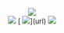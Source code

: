 <div align="center">
  <img src="http://github-profile-summary-cards.vercel.app/api/cards/profile-details?username=GarbageCollectorHub&theme=tokyonight"  />
</div>

<div align="center"> 
  <img src="http://github-profile-summary-cards.vercel.app/api/cards/stats?username=GarbageCollectorHub&theme=tokyonight"  />
[  <img src="http://github-profile-summary-cards.vercel.app/api/cards/most-commit-language?username=GarbageCollectorHub&theme=tokyonight" />](url)
   <img src="http://github-profile-summary-cards.vercel.app/api/cards/repos-per-language?username=GarbageCollectorHub&theme=tokyonight"  />
</div>







<br clear="both">

# 


<!--  
  <img width="47%" height="190em" width="auto" src="https://github-readme-stats.vercel.app/api/top-langs/?username=GarbageCollectorHub&layout=compact&theme=tokyonight" alt="GitHub Langs"/>


-->

<!--  ![Most Commit Language](https://github-readme-stats.vercel.app/api/top-langs/?username=GarbageCollectorHub&layout=compact&langs_count=10&theme=tokyonight)   -->

<!--  [![trophy](https://github-profile-trophy.vercel.app/?username=tetherden&theme=onedark)](https://github.com/GarbageCollectorHub/github-profile-trophy)  -->






<!--     <img src="https://raw.githubusercontent.com/Platane/snk/output/github-contribution-grid-snake.svg" alt="e" style="max-width: 100%;">   -->
